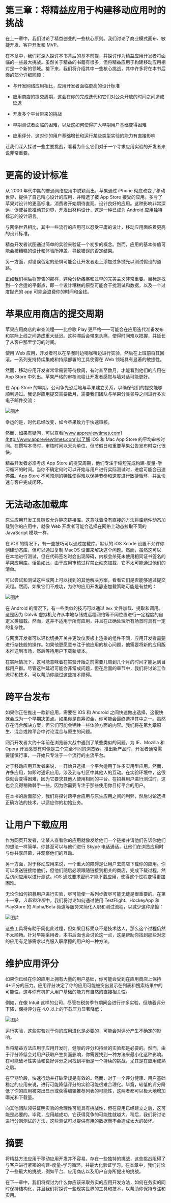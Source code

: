 # 第三章：将精益应用于构建移动应用时的挑战

在上一章中，我们讨论了精益创业的一些核心原则。我们讨论了商业模式画布、敏捷开发、客户开发和 MVP。

在本章中，我们将深入探讨本书背后的基本前提，并探讨作为精益应用开发者将面临的一些最大挑战。虽然关于精益的书籍有很多，但将精益应用于构建移动应用相对是一个新的领域。接下来，我们将介绍其中一些核心挑战，其中许多将在本书后面的部分详细回顾：

+   与开发网络应用相比，应用开发者面临更高的设计标准

+   应用商店的提交周期，这会在你的完成迭代和它们对公众开放的时间之间造成延迟

+   开发多个平台带来的挑战

+   早期测试者面临的困难，以及这如何使得扩大早期用户基础变得困难

+   应用评分，这对你的用户基础增长和运行某些类型实验的能力有直接影响

让我们深入探讨一些主要挑战，看看为什么它们对于一个寻求应用实验的开发者来说非常重要。

# 更高的设计标准

从 2000 年代中期的普通网络应用中脱颖而出，苹果通过 iPhone 彻底改变了移动世界，提供了自己精心设计的应用，并精选了被 App Store 接受的应用。多亏了苹果对设计的更高标准，消费者开始期待直观、设计良好的应用。这种影响非常深远，促使谷歌推动其边界，开发出材料设计，这是一种已成为 Android 应用独特标志的设计语言。

与网络世界相比，其中一些流行的应用可以忍受平庸的设计，移动应用面临着更高的设计标准。

精益开发者试图通过简单的实验来验证一个初步的概念。然而，应用的基本价值可能会被糟糕的设计和体验所掩盖，导致错误的否定结果。

另一方面，对错误否定的恐惧可能会让开发者走上添加过多抛光以测试假设的道路。

正如我们稍后将警告的那样，避免分析瘫痪和过早的完美主义非常重要。目标是找到一个合适的平衡点，即一个设计糟糕的原型可能会干扰测试和数据，以及一个过度抛光的 app 可能会浪费你的时间和金钱。

# 苹果应用商店的提交周期

苹果应用商店的审查流程——比谷歌 Play 更严格——可能会在应用迭代准备发布和实际上线之间造成重大延迟。这种滞后会带来头痛，使得时间难以把握，并延长了从客户那里学习的时间。

使用 Web 应用，开发者可以在早餐时边喝咖啡边进行实验，然后在上班前将其回滚。一系列支持持续集成和持续部署的工具使得在 Web 领域具有显著的敏捷性。

然而，移动应用开发者常常需要等待数周，有时甚至数月，才能看到他们的应用在 App Store 中列出。苹果严格的审核流程让开发者感觉与墙对话可能更好。

在 App Store 的早期，公司争先恐后地与苹果建立关系，以确保他们的提交能够顺利通过。我记得应用提交需要数月，需要我们团队与苹果分类领导之间进行多次电子邮件交流：

![图片](img/4d711860-b1ab-475a-9a2c-3ff78441c7de.png)

幸运的是，时代已经改变，如今苹果致力于快速审核。

然而，如果有疑问，可以查看[www.appreviewtimes.com](http://www.appreviewtimes.com)以了解 iOS 和 Mac App Store 的平均审核时间。在撰写本书时，审核时间以天为单位，但节假日和重要苹果公告发布时变化很快。

精益开发者必须考虑 App Store 的提交周期，他们专注于缩短完成构建-度量-学习循环的时间。当你不确定何时可以开始与用户进行实际测试时，进度可能会迅速停滞。App Store 不可预测的特性使得难以保持节奏和速度进行敏捷循环，并且快速与客户完成闭环。

# 无法动态加载库

原生应用开发工具链仅允许静态链接库。这意味着没有直接的方法将库组件动态加载到你的应用中，就像 Web 开发者可能会选择在网络上动态拉取不同的 JavaScript 模块一样。

在 iOS 的情况下，有一些技巧可以通过加载库。默认的 iOS Xcode 设置不允许你创建动态库，但可以通过复制 MacOS 设置来解决这个问题。然而，虽然这可以在本地进行测试，但在代码签名时会出现障碍，内核会杀死未使用相同证书签名的苹果应用库。话虽如此，由于应用审核过程禁止动态加载，它不太可能通过他们的清单。

可以尝试和测试这种或网上可以找到的其他解决方案，看看它们是否能够通过提交流程。然而，如果它们不成功，为你的应用开发静态加载策略可能是有益的：

![图片](img/9a3dc9b3-f7bb-4d5e-bf3e-e14b9db11370.png)

在 Android 的情况下，有一些类似的技巧可以通过 `Dex` 文件加载、提取和调用。这是因为 Dalvik 虚拟机允许从本地存储或远程网络等不同位置进行一定程度的自定义类加载。然而，这并不适用于所有应用，并且在正确处理所有场景时具有一定的复杂性。

与网页开发者可以轻松切换开关并更改仪表板上渲染的组件不同，应用开发者需要进行杂技般的操作。如果他更愿意专注于他应用的核心问题，他需要将新的应用版本推送到市场，然后等待用户下载新版本。

在实际情况下，这可能意味着在实验开始之前需要几周到几个月的时间才能达到目标用户群。尽管这种延迟可能会非常成问题，但在后面的章节中，我们将讨论工作流程和技术，可以帮助你绕过这些技术障碍。

# 跨平台发布

如果你正在推出一款新应用，需要在 iOS 和 Android 之间快速做出选择，这很快就会成为一个早期决策点。如果你是自筹资金，你可能会最终选择其中之一。虽然存在混合解决方案，但它们可能会牺牲一些体验方面的内容。我们将在第九章原生、混合或跨平台中讨论混合与原生的问题。

网页开发者大约十年前在浏览器大战中遇到了某些类似的问题。为 IE、Mozilla 和 Opera 开发感觉有时像是三个完全不同的浏览器。推出新产品时，开发者通常需要谨慎行事，一开始只专注于一个流行的主流平台。

对于移动应用开发者来说，一开始只选择一个平台适用于许多实用型应用。然而，许多应用，如即时通讯应用，涉及到与社区中其他人的互动。在实验环境中，这很快就会变得困难，因为它要求其他人使用相同的平台。在招募用户进行测试时，这也会变得稍微棘手一些，因为你需要专注于那些使用你目标平台的用户。

在本书的后面部分，我们将探讨跨平台应用与原生应用之间的利弊，然后讨论选择正确方法的技术，以适应你的初始业务。

# 让用户下载应用

作为网页开发者，让某人查看你的应用就像发给他们一个链接并请他们告诉你他们的想法一样简单。你甚至可以与他们进行 Skype 电话通话，让他们在浏览应用时与你共享屏幕，并观察他们的互动。

另一方面，对于移动应用来说，一个重大的障碍是让用户去商店下载你的应用。你可以发送链接给他们，但他们随后必须跟随链接到相关的商店，完成下载过程，然后访问应用以进行测试。iOS 通过要求密码才能下载应用，使得这个过程变得更加困难。

无论你如何招募用户进行实验，尽可能使一系列步骤尽可能无缝是很重要的。在第十一章，*入职和注册*中，我们将讨论如何通过使用 TestFlight、HockeyApp 和 PlayStore 的 Alpha/Beta 频道等服务来简化入职和测试流程，以减少这种摩擦：

![图片](img/c69e7420-a106-4a9d-802d-a3fe7fae9162.png)

这些工具将有助于简化此过程，但如果目标受众不是技术达人，那么这个过程仍然不太顺畅。针对早期采用者，本书后面也会讨论这一点，这是帮助你找到那些对您的应用有足够需求以克服入职摩擦的用户的一种方法。

# 维护应用评分

如果你已经在你的应用上拥有大量的用户基础，你可能会受到在应用商店上保持 4+评分的压力。应用评分决定了你的应用可能被突出显示在列表和搜索结果中的可能性，这与你有机扩大用户基础的能力有自然的直接相关性。

例如，在像 Intuit 这样的公司，尽管在税务季节期间会进行许多实验，但随着评分下降，保持评分在 4.0 以上的下载压力显著降低：

![图片](img/7b4fb8ae-7ec5-4e28-a722-b1b225560dd2.png)

运行实验，这些实验对于你的应用进化是必要的，可能会对评分产生不确定的影响。

当将精益方法应用于应用开发时，健康的评分和持续的实验都是必要的。然而，由于评分降低会对用户获取产生负面影响，你需要找到一种方法来最小化这种影响。在可能破坏性实验和良好评分之间找到平衡是一个持续的挑战，尤其是在应用成熟之后。

在早期阶段，快速行动并打破常规是有效的。然而，对于一个评分健康、用户基础稳定的应用来说，进行可能降低评分的实验可能很难合理化。毕竟，较低的评分降低了你的应用被突出显示或获得编辑推荐列表的可能性，这两者都可以极大地增加曝光和下载量。

向其他团队领导证明实验的合理性可能具有挑战性，但在应用已经建立之后，这可能是必要的。毕竟，应用越成功，它获得竞争的可能性就越大。稍后，我们将讨论进行分割测试的方法，这些测试可以提供有用的数据而不会造成太大的破坏。

# 摘要

将精益方法应用于移动应用开发并不容易。存在一些独特的挑战，这些挑战阻碍了与客户进行紧密的构建-度量-学习循环，并最大化验证学习。在本章中，我们讨论了一些最大的挑战，例如平台、应用商店以及用户自身所提出的挑战。

在下一章中，我们将探讨为什么你应该采取务实的应用开发方法，如何在务实的同时保持结构化，并且我们将探讨一些现实世界的工具和技术，以帮助你保持专注和实用。
